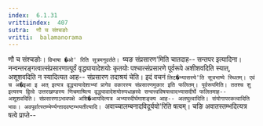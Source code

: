 ```yaml
---
index:  6.1.31
vrittiindex:  407
sutra:  णौ च संश्चङोः
vritti:  balamanorama 
---
```


णौ च संश्चङोः। `विभाषा �ओ' रिति सूत्रमनुवर्तते। `ष्यङ संप्रसारण'मिति चातदाह-- सन्तपर इत्यादिना। नन्वन्तरङ्गत्वात्संप्रसारणात्पूर्वं वृद्ध्यायादेशयोः कृतयोः पश्चात्संप्रसारणे पूर्वरूपे अशीशवदिति स्यात्, अशूशवदिति न स्यादित्यत आह-- संप्रसारण तदाश्रयं चेति। इदं वचनं `लिट�भ्यासस्ये'ति सूत्रभाष्ये स्थितम्। एवं च अ�इआ इ अत् इत्यत्र वृद्ध्यायादेशाभ्यां प्रागेव वकारस्य संप्रसारणमुकार इति फलितम्। पूर्वरूपमिति। ततश्च शु इत्यस्य द्वित्वे उत्तरखण्डस्य णिचमाश्रित्य वृद्ध्यावादेशयोरुपधाह्रस्वे सन्वत्त्वविषयत्वादभ्यासदीर्घे फलितमाह-- अशूशवदिति। संप्रसारणाऽभावपक्षे अशि�आयदित्यत्र अभ्यास्दीर्घमाशङ्क्य आह-- अलघुत्वादिति। संयोगापरकत्वादिति भावः। अवपूर्वात्स्तम्भेर्ण्यन्तादवष्टम्भयतीत्यादि। `अवाच्चालम्बनादविदूर्ययो'रिति षत्वम्। चङि अवातस्तम्भदित्यत्र षत्वे प्राप्ते--

